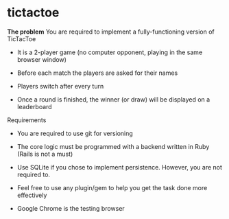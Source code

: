 # tictactoe

**The problem**
You are required to implement a fully-functioning version of TicTacToe

- It is a 2-player game (no computer opponent, playing in the same browser window)

- Before each match the players are asked for their names

- Players switch after every turn

- Once a round is finished, the winner (or draw) will be displayed on a leaderboard

Requirements

- You are required to use git for versioning

- The core logic must be programmed with a backend written in Ruby (Rails is not a must)

- Use SQLite if you chose to implement persistence. However, you are not required to.

- Feel free to use any plugin/gem to help you get the task done more effectively

- Google Chrome is the testing browser